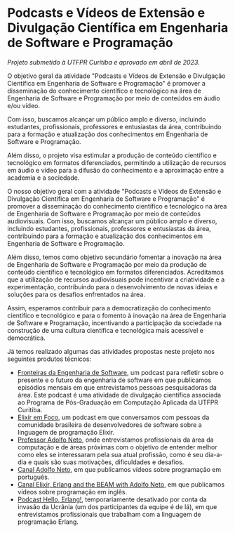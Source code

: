 # Podcasts e Vídeos de Extensão e Divulgação Científica em Engenharia de Software e Programação

_Projeto submetido à UTFPR Curitiba e aprovado em abril de 2023._

O objetivo geral da atividade "Podcasts e Vídeos de Extensão e Divulgação Científica em Engenharia de Software e Programação" é promover a disseminação do conhecimento científico e tecnológico na área de Engenharia de Software e Programação por meio de conteúdos em áudio e/ou vídeo.

Com isso, buscamos alcançar um público amplo e diverso, incluindo estudantes, profissionais, professores e entusiastas da área, contribuindo para a formação e atualização dos conhecimentos em Engenharia de Software e Programação.

Além disso, o projeto visa estimular a produção de conteúdo científico e tecnológico em formatos diferenciados, permitindo a utilização de recursos em áudio e vídeo para a difusão do conhecimento e a aproximação entre a academia e a sociedade.

O nosso objetivo geral com a atividade "Podcasts e Vídeos de Extensão e Divulgação Científica em Engenharia de Software e Programação" é promover a disseminação do conhecimento científico e tecnológico na área de Engenharia de Software e Programação por meio de conteúdos audiovisuais. Com isso, buscamos alcançar um público amplo e diverso, incluindo estudantes, profissionais, professores e entusiastas da área, contribuindo para a formação e atualização dos conhecimentos em Engenharia de Software e Programação.

Além disso, temos como objetivo secundário fomentar a inovação na área de Engenharia de Software e Programação por meio da produção de conteúdo científico e tecnológico em formatos diferenciados. Acreditamos que a utilização de recursos audiovisuais pode incentivar a criatividade e a experimentação, contribuindo para o desenvolvimento de novas ideias e soluções para os desafios enfrentados na área.

Assim, esperamos contribuir para a democratização do conhecimento científico e tecnológico e para o fomento à inovação na área de Engenharia de Software e Programação, incentivando a participação da sociedade na construção de uma cultura científica e tecnológica mais acessível e democrática.

Já temos realizado algumas das atividades propostas neste projeto nos seguintes produtos técnicos:
- [Fronteiras da Engenharia de Software](https://fronteirases.github.io/), um podcast para refletir sobre o presente e o futuro da engenharia de software em que publicamos episódios mensais em que entrevistamos pessoas pesquisadoras da área. Este podcast é uma atividade de divulgação científica associada ao Programa de Pós-Graduação em Computação Aplicada da UTFPR Curitiba. 
- [Elixir em Foco](https://www.elixiremfoco.com/), um podcast em que conversamos com pessoas da comunidade brasileira de desenvolvedores de software sobre a linguagem de programação Elixir.
- [Professor Adolfo Neto](https://adolfont.github.io/extension/podcasts/adolfont), onde  entrevistamos profissionais da área da computação e de áreas próximas com o objetivo de entender melhor como eles se interessaram pela sua atual profissão, como é seu dia-a-dia e quais são suas motivações, dificuldades e desafios.
- [Canal Adolfo Neto](https://www.youtube.com/@AdolfoNeto), em que publicamos vídeos sobre programação em português.
- [Canal Elixir, Erlang and the BEAM with Adolfo Neto](https://www.youtube.com/@ElixirAdolfont), em que publicamos vídeos sobre programação em inglês.
- [Podcast Hello, Erlang!](https://helloerlang.github.io/), temporariamente desativado por conta da invasão da Ucrânia (um dos participantes da equipe é de lá), em que entrevistamos profissionais que trabalham com a linguagem de programação Erlang.
